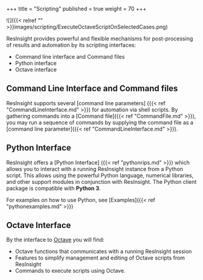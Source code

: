 +++
title = "Scripting"
published = true
weight = 70
+++

![]({{< relref "" >}}images/scripting/ExecuteOctaveScriptOnSelectedCases.png)

ResInsight provides powerful and flexible mechanisms for post-processing of results and automation by its scripting interfaces:

- Command line interface and Command files
- Python interface
- Octave interface

## Command Line Interface and Command files
ResInsight supports several [command line parameters] ({{< ref "CommandLineInterface.md" >}})
for automation via shell scripts. 
By gathering commands into a [Command file]({{< ref "CommandFile.md" >}}),
you may run a sequence of commands by supplying the command file as a 
[command line parameter]({{< ref "CommandLineInterface.md" >}}). 

## Python Interface
ResInsight offers a [Python Interface] ({{< ref "pythonrips.md" >}})
which allows you to interact with a running ResInsight instance from a Python script. 
This allows using the powerful Python language, numerical libraries, and other support modules in conjunction with ResInsight. The Python client package is compatible with **Python 3**.

For examples on how to use Python, see [Examples]({{< ref "pythonexamples.md" >}})

## Octave Interface
By the interface to [Octave](http://www.gnu.org/software/octave/ "Octave") you will find:

- Octave functions that communicates with a running ResInsight session
- Features to simplify management and editing of Octave scripts from ResInsight
- Commands to execute scripts using Octave.  
